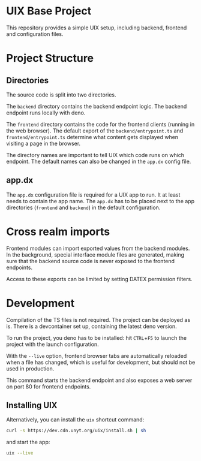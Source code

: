 # UIX Base Project

This repository provides a simple UIX setup, including backend, frontend and configuration files.

# Project Structure

## Directories
The source code is split into two directories. 

The `backend` directory contains the backend endpoint logic. The backend endpoint runs locally with deno.

The `frontend` directory contains the code for the frontend clients (running in the web browser).
The default export of the `backend/entrypoint.ts` and `frontend/entrypoint.ts` determine what content
gets displayed when visiting a page in the browser.

The directory names are important to tell UIX which code runs on which endpoint. The default names can also be changed in the `app.dx` config file.

## app.dx

The `app.dx` configuration file is required for a UIX app to run. It at least needs to contain the app name.
The `app.dx` has to be placed next to the app directories (`frontend` and `backend`) in the default configuration.

# Cross realm imports

Frontend modules can import exported values from the backend modules.
In the background, special interface module files are generated, making sure that the backend source code is never exposed to the frontend endpoints.

Access to these exports can be limited by setting DATEX permission filters.


# Development

Compilation of the TS files is not required. The project can be deployed as is.
There is a devcontainer set up, containing the latest deno version.

To run the project, you deno has to be installed:
hit `CTRL`+`F5` to launch the project with the launch configuration.

With the `--live` option, frontend browser tabs are automatically reloaded when a file has changed, which is useful for development, but should not be used in production.

This command starts the backend endpoint and also exposes a web server on port 80 for frontend endpoints.

## Installing UIX

Alternatively, you can install the `uix` shortcut command:
```bash
curl -s https://dev.cdn.unyt.org/uix/install.sh | sh
```

and start the app:
```bash
uix --live
```
